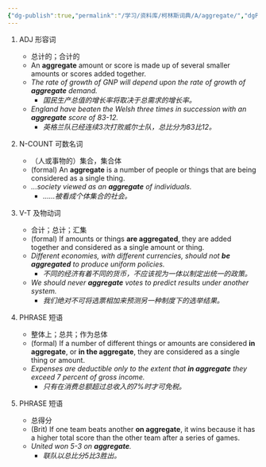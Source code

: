 ```yaml
---
{"dg-publish":true,"permalink":"/学习/资料库/柯林斯词典/A/aggregate/","dgPassFrontmatter":true}
---
```


1. ADJ 形容词
	- 总计的；合计的
	- An **aggregate** amount or score is made up of several smaller amounts or scores added together.
	- *The rate of growth of GNP will depend upon the rate of growth of **aggregate** demand.*
		- *国民生产总值的增长率将取决于总需求的增长率。*
	- *England have beaten the Welsh three times in succession with an **aggregate** score of 83-12.*
		- *英格兰队已经连续3次打败威尔士队，总比分为83比12。*

2. N-COUNT 可数名词
	- （人或事物的）集合，集合体
	- (formal) An **aggregate** is a number of people or things that are being considered as a single thing.
	- *...society viewed as an **aggregate** of individuals.*
		- *……被看成个体集合的社会。*

3. V-T 及物动词
	- 合计；总计；汇集
	- (formal) If amounts or things **are aggregated**, they are added together and considered as a single amount or thing.
	- *Different economies, with different currencies, should not **be aggregated** to produce uniform policies.*
		- *不同的经济有着不同的货币，不应该视为一体以制定出统一的政策。*
	- *We should never **aggregate** votes to predict results under another system.*
		- *我们绝对不可将选票相加来预测另一种制度下的选举结果。*

4. PHRASE 短语
	- 整体上；总共；作为总体
	- (formal) If a number of different things or amounts are considered **in aggregate**, or **in the aggregate**, they are considered as a single thing or amount.
	- *Expenses are deductible only to the extent that **in aggregate** they exceed 7 percent of gross income.*
		- *只有在消费总额超过总收入的7%时才可免税。*

5. PHRASE 短语
	- 总得分
	- (Brit) If one team beats another **on aggregate**, it wins because it has a higher total score than the other team after a series of games.
	- *United won 5-3 on **aggregate**.*
		- *联队以总比分5比3胜出。*